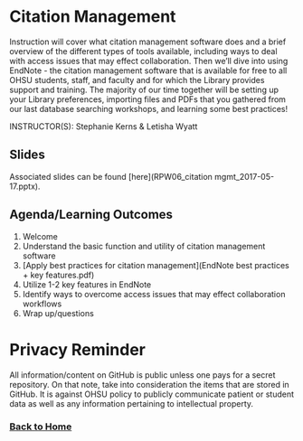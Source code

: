 # Citation Management

Instruction will cover what citation management software does and a brief overview of the different types of tools available, including ways to deal with access issues that may effect collaboration. Then we’ll dive into using EndNote - the citation management software that is available for free to all OHSU students, staff, and faculty and for which the Library provides support and training. The majority of our time together will be setting up your Library preferences, importing files and PDFs that you gathered from our last database searching workshops, and learning some best practices! 

INSTRUCTOR(S): Stephanie Kerns & Letisha Wyatt 

## Slides 
Associated slides can be found [here](RPW06_citation mgmt_2017-05-17.pptx).

## Agenda/Learning Outcomes

1.	Welcome
2.	Understand the basic function and utility of citation management software
3.	[Apply best practices for citation management](EndNote best practices + key features.pdf)
4.	Utilize 1-2 key features in EndNote
5.	Identify ways to overcome access issues that may effect collaboration workflows 
6.  Wrap up/questions

# Privacy Reminder
All information/content on GitHub is public unless one pays for a secret repository. On that note, take into consideration the items that are stored in GitHub. It is against OHSU policy to publicly communicate patient or student data as well as any information pertaining to intellectual property.

### [Back to Home](../index)
